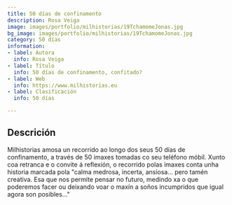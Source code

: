 ```yaml
---
title: 50 días de confinamento
description: Rosa Veiga
image: images/portfolio/milhistorias/19TchamomeJonas.jpg
bg_image: images/portfolio/milhistorias/19TchamomeJonas.jpg
category: 50 días
information:
- label: Autora
  info: Rosa Veiga
- label: Título
  info: 50 días de confinamento, confitado?
- label: Web
  info: https://www.milhistorias.eu
- label: Clasificación
  info: 50 días

---
```

## Descrición

Milhistorias amosa un recorrido ao longo dos seus 50 días de confinamento, a través de 50 imaxes tomadas co seu teléfono móbil.  Xunto coa retranca e o convite á reflexión, o recorrido polas imaxes conta unha historia marcada pola "calma medrosa, incerta, ansiosa... pero tamén creativa. Esa que nos permite pensar no futuro, medindo xa o que poderemos facer ou deixando voar o maxín a soños incumpridos que igual agora son posibles…"